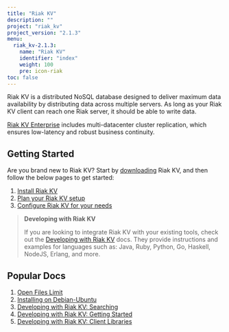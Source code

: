 ```yaml
---
title: "Riak KV"
description: ""
project: "riak_kv"
project_version: "2.1.3"
menu:
  riak_kv-2.1.3:
    name: "Riak KV"
    identifier: "index"
    weight: 100
    pre: icon-riak
toc: false
---
```


[aboutenterprise]: http://basho.com/contact/
[configuring]: http://docs.basho.com/riak/2.1.3/configuring/
[developing]: http://docs.basho.com/riak/2.1.3/developing
[download]: http://docs.basho.com/riak/2.1.3/downloads/
[installing]: http://docs.basho.com/riak/2.1.3/installing/
[planning]: http://docs.basho.com/riak/2.1.3/planning/
[google1]: openfileslimit
[google2]: http://docs.basho.com/riak/2.1.3/installing/debian-ubuntu
[google3]: /
[google4]: /
[google5]: /



Riak KV is a distributed NoSQL database designed to deliver maximum data availability by distributing data across multiple servers. As long as your Riak KV client can reach one Riak server, it should be able to write data.

[Riak KV Enterprise][aboutenterprise] includes multi-datacenter cluster replication, which ensures low-latency and robust business continuity.

## Getting Started

Are you brand new to Riak KV? Start by [downloading][download] Riak KV, and then follow the below pages to get started:

1. [Install Riak KV][installing]
2. [Plan your Riak KV setup][planning]
3. [Configure Riak KV for your needs][configuring]

>**Developing with Riak KV**
>
>If you are looking to integrate Riak KV with your existing tools, check out the [Developing with Riak KV][developing] docs. They provide instructions and examples for languages such as: Java, Ruby, Python, Go, Haskell, NodeJS, Erlang, and more.

## Popular Docs

1. [Open Files Limit][google1]
2. [Installing on Debian-Ubuntu][google2]
3. [Developing with Riak KV: Searching][google3]
4. [Developing with Riak KV: Getting Started][google4]
5. [Developing with Riak KV: Client Libraries][google5]
